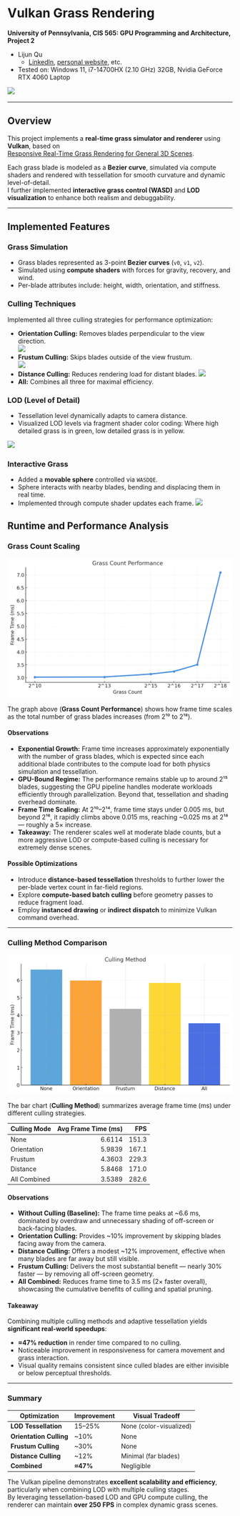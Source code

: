 Vulkan Grass Rendering
======================

**University of Pennsylvania, CIS 565: GPU Programming and Architecture, Project 2**

* Lijun Qu
  * [LinkedIn](https://www.linkedin.com/in/lijun-qu-398375251/), [personal website](www.lijunqu.com), etc.
* Tested on: Windows 11, i7-14700HX (2.10 GHz) 32GB, Nvidia GeForce RTX 4060 Laptop

![](img/Result.gif)

---

## Overview
This project implements a **real-time grass simulator and renderer** using **Vulkan**, based on  
[Responsive Real-Time Grass Rendering for General 3D Scenes](https://www.cg.tuwien.ac.at/research/publications/2017/JAHRMANN-2017-RRTG/JAHRMANN-2017-RRTG-draft.pdf).

Each grass blade is modeled as a **Bezier curve**, simulated via compute shaders and rendered with tessellation for smooth curvature and dynamic level-of-detail.  
I further implemented **interactive grass control (WASD)** and **LOD visualization** to enhance both realism and debuggability.

---

## Implemented Features

### Grass Simulation
- Grass blades represented as 3-point **Bezier curves** (`v0`, `v1`, `v2`).
- Simulated using **compute shaders** with forces for gravity, recovery, and wind.
- Per-blade attributes include: height, width, orientation, and stiffness.

### Culling Techniques
Implemented all three culling strategies for performance optimization:
- **Orientation Culling:** Removes blades perpendicular to the view direction.  
![](img/OrientationCulling.gif)
- **Frustum Culling:** Skips blades outside of the view frustum.  
![](img/FrustunCulling.gif)
- **Distance Culling:** Reduces rendering load for distant blades. 
![](img/DistanceCulling.gif) 
- **All:** Combines all three for maximal efficiency.

### LOD (Level of Detail)
- Tessellation level dynamically adapts to camera distance.
- Visualized LOD levels via fragment shader color coding:
    Where high detailed grass is in green, low detailed grass is in yellow.
    
![](img/ColorfulGrass.gif)

### Interactive Grass
- Added a **movable sphere** controlled via `WASDQE`.
- Sphere interacts with nearby blades, bending and displacing them in real time.
- Implemented through compute shader updates each frame.
![](img/InteractiveGrass.gif)


## Runtime and Performance Analysis

### Grass Count Scaling
![](img/output.png)

The graph above (**Grass Count Performance**) shows how frame time scales as the total number of grass blades increases (from 2¹⁰ to 2¹⁸).

#### Observations
- **Exponential Growth:** Frame time increases approximately exponentially with the number of grass blades, which is expected since each additional blade contributes to the compute load for both physics simulation and tessellation.
- **GPU-Bound Regime:** The performance remains stable up to around 2¹⁵ blades, suggesting the GPU pipeline handles moderate workloads efficiently through parallelization. Beyond that, tessellation and shading overhead dominate.
- **Frame Time Scaling:** At 2¹⁰–2¹⁴, frame time stays under 0.005 ms, but beyond 2¹⁶, it rapidly climbs above 0.015 ms, reaching ~0.025 ms at 2¹⁸ — roughly a 5× increase.
- **Takeaway:** The renderer scales well at moderate blade counts, but a more aggressive LOD or compute-based culling is necessary for extremely dense scenes.

#### Possible Optimizations
- Introduce **distance-based tessellation** thresholds to further lower the per-blade vertex count in far-field regions.
- Explore **compute-based batch culling** before geometry passes to reduce fragment load.
- Employ **instanced drawing** or **indirect dispatch** to minimize Vulkan command overhead.

---

### Culling Method Comparison

![](img/Culling.png)

The bar chart (**Culling Method**) summarizes average frame time (ms) under different culling strategies.

| Culling Mode | Avg Frame Time (ms) | FPS  |
|---------------|--------------------:|-----:|
| None          | 6.6114              | 151.3 |
| Orientation   | 5.9839              | 167.1 |
| Frustum       | 4.3603              | 229.3 |
| Distance      | 5.8468              | 171.0 |
| All Combined  | 3.5389              | 282.6 |

#### Observations
- **Without Culling (Baseline):** The frame time peaks at ~6.6 ms, dominated by overdraw and unnecessary shading of off-screen or back-facing blades.
- **Orientation Culling:** Provides ~10% improvement by skipping blades facing away from the camera.
- **Distance Culling:** Offers a modest ~12% improvement, effective when many blades are far away but still visible.
- **Frustum Culling:** Delivers the most substantial benefit — nearly 30% faster — by removing all off-screen geometry.
- **All Combined:** Reduces frame time to 3.5 ms (2× faster overall), showcasing the cumulative benefits of culling and spatial pruning.

#### Takeaway
Combining multiple culling methods and adaptive tessellation yields **significant real-world speedups**:
- **≈47% reduction** in render time compared to no culling.
- Noticeable improvement in responsiveness for camera movement and grass interaction.
- Visual quality remains consistent since culled blades are either invisible or below perceptual thresholds.

---

### Summary

| Optimization | Improvement | Visual Tradeoff |
|---------------|-------------|------------------|
| **LOD Tessellation** | 15–25% | None (color-visualized) |
| **Orientation Culling** | ~10% | None |
| **Frustum Culling** | ~30% | None |
| **Distance Culling** | ~12% | Minimal (far blades) |
| **Combined** | **≈47%** | Negligible |

The Vulkan pipeline demonstrates **excellent scalability and efficiency**, particularly when combining LOD with multiple culling stages.  
By leveraging tessellation-based LOD and GPU compute culling, the renderer can maintain **over 250 FPS** in complex dynamic grass scenes.
